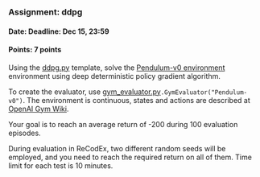 ### Assignment: ddpg
#### Date: Deadline: Dec 15, 23:59
#### Points: 7 points

Using the [ddpg.py](https://github.com/ufal/npfl122/tree/master/labs/08/ddpg.py)
template, solve the [Pendulum-v0 environment](https://gym.openai.com/envs/Pendulum-v0)
environment using deep deterministic policy gradient algorithm.

To create the evaluator, use
[gym_evaluator.py](https://github.com/ufal/npfl122/tree/master/labs/08/gym_evaluator.py)`.GymEvaluator("Pendulum-v0")`.
The environment is continuous, states and actions are described at
[OpenAI Gym Wiki](https://github.com/openai/gym/wiki/Pendulum-v0).

Your goal is to reach an average return of -200 during 100 evaluation episodes.

During evaluation in ReCodEx, two different random seeds will be employed, and
you need to reach the required return on all of them. Time limit for each test
is 10 minutes.
